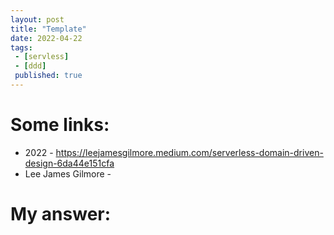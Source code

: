 ```yaml
---
layout: post
title: "Template"
date: 2022-04-22
tags:
 - [servless]
 - [ddd]
 published: true
---
```


# Some links:

- 2022 - https://leejamesgilmore.medium.com/serverless-domain-driven-design-6da44e151cfa
- Lee James Gilmore - 



# My answer:

